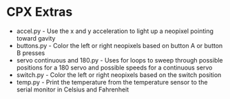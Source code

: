 # CPX Extras

* accel.py - Use the x and y acceleration to light up a neopixel pointing toward gavity
* buttons.py - Color the left or right neopixels based on button A or button B presses
* servo continuous and 180.py - Uses for loops to sweep through possible positions for a 180 servo and possible speeds for a continuous servo
* switch.py - Color the left or right neopixels based on the switch position
* temp.py - Print the temperature from the temperature sensor to the serial monitor in Celsius and Fahrenheit
